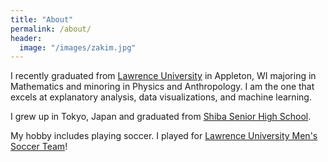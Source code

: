 ```yaml
---
title: "About"
permalink: /about/
header:
  image: "/images/zakim.jpg"
---
```


I recently graduated from [Lawrence University](http://lawrence.edu) in Appleton, WI majoring in Mathematics and minoring in Physics and Anthropology. I am the one that excels at explanatory analysis, data visualizations, and machine learning.  

I grew up in Tokyo, Japan and graduated from [Shiba Senior High School](https://www.shiba.ac.jp/).

My hobby includes playing soccer. I played for [Lawrence University Men's Soccer Team](http://vikings.lawrence.edu/sports/msoc/index)! 
